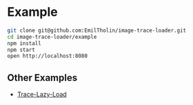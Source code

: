# Example
```bash
git clone git@github.com:EmilTholin/image-trace-loader.git
cd image-trace-loader/example
npm install
npm start
open http://localhost:8080
```

## Other Examples
* [Trace-Lazy-Load](https://github.com/itaditya/Trace-Lazy-Load)